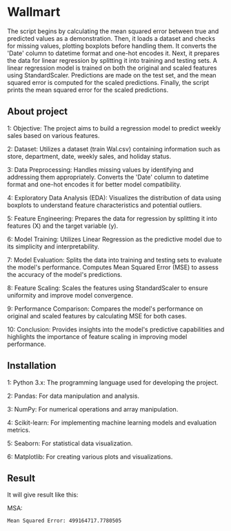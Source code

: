 # Wallmart
The script begins by calculating the mean squared error between true and predicted values as a demonstration. Then, it loads a dataset and checks for missing values, plotting boxplots before handling them. It converts the 'Date' column to datetime format and one-hot encodes it. Next, it prepares the data for linear regression by splitting it into training and testing sets. A linear regression model is trained on both the original and scaled features using StandardScaler. Predictions are made on the test set, and the mean squared error is computed for the scaled predictions. Finally, the script prints the mean squared error for the scaled predictions.

## About project
1: Objective: The project aims to build a regression model to predict weekly sales based on various features.

2: Dataset: Utilizes a dataset (train Wal.csv) containing information such as store, department, date, weekly sales, and holiday status.

3: Data Preprocessing: Handles missing values by identifying and addressing them appropriately. Converts the 'Date' column to datetime format and one-hot encodes it for better model compatibility.

4: Exploratory Data Analysis (EDA): Visualizes the distribution of data using boxplots to understand feature characteristics and potential outliers.

5: Feature Engineering: Prepares the data for regression by splitting it into features (X) and the target variable (y).

6: Model Training: Utilizes Linear Regression as the predictive model due to its simplicity and interpretability.

7: Model Evaluation: Splits the data into training and testing sets to evaluate the model's performance. Computes Mean Squared Error (MSE) to assess the accuracy of the model's predictions.

8: Feature Scaling: Scales the features using StandardScaler to ensure uniformity and improve model convergence.

9: Performance Comparison: Compares the model's performance on original and scaled features by calculating MSE for both cases.

10: Conclusion: Provides insights into the model's predictive capabilities and highlights the importance of feature scaling in improving model performance.

## Installation
1: Python 3.x: The programming language used for developing the project.

2: Pandas: For data manipulation and analysis.

3: NumPy: For numerical operations and array manipulation.

4: Scikit-learn: For implementing machine learning models and evaluation metrics.

5: Seaborn: For statistical data visualization.

6: Matplotlib: For creating various plots and visualizations.

## Result
It will give result like this:

MSA:
```
Mean Squared Error: 499164717.7780505
```
